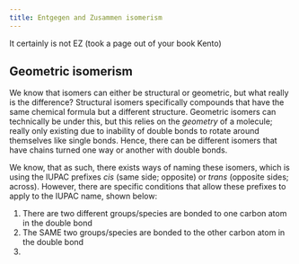 ```yaml
---
title: Entgegen and Zusammen isomerism
---
```


It certainly is not EZ (took a page out of your book Kento)

## Geometric isomerism

We know that isomers can either be structural or geometric, but what really is the difference? Structural isomers specifically compounds that have the same chemical formula but a different structure. Geometric isomers can technically be under this, but this relies on the *geometry* of a molecule; really only existing due to inability of double bonds to rotate around themselves like single bonds. Hence, there can be different isomers that have chains turned one way or another with double bonds.

We know, that as such, there exists ways of naming these isomers, which is using the IUPAC prefixes *cis* (same side; opposite) or *trans* (opposite sides; across). However, there are specific conditions that allow these prefixes to apply to the IUPAC name, shown below:
1. There are two different groups/species are bonded to one carbon atom in the double bond
2. The SAME two groups/species are bonded to the other carbon atom in the double bond
3. 